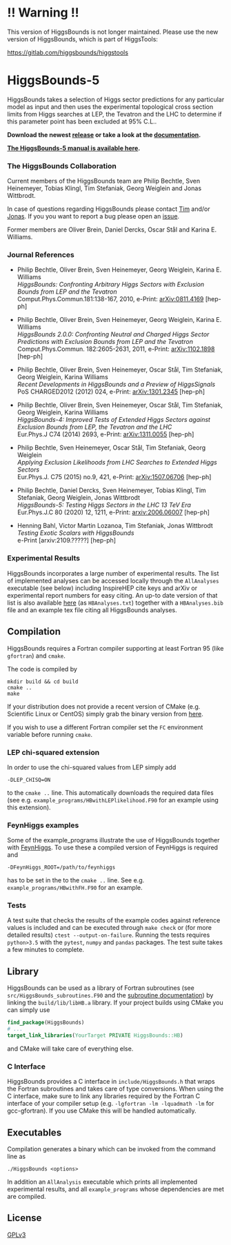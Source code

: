 # !! Warning !!

This version of HiggsBounds is not longer maintained. Please use the new version of HiggsBounds, which is part of HiggsTools:

https://gitlab.com/higgsbounds/higgstools

# HiggsBounds-5

HiggsBounds takes a selection of Higgs sector predictions for any particular
model as input and then uses the experimental topological cross section limits
from Higgs searches at LEP, the Tevatron and the LHC to determine if this
parameter point has been excluded at 95% C.L..

**Download the newest [release] or take a look at the [documentation].**

**[The HiggsBounds-5 manual is available here][manual].**

### The HiggsBounds Collaboration
Current members of the HiggsBounds team are Philip Bechtle, Sven Heinemeyer,
Tobias Klingl, Tim Stefaniak, Georg Weiglein and Jonas Wittbrodt.

In case of questions regarding HiggsBounds please contact [Tim] and/or [Jonas].
If you you want to report a bug please open an [issue].

Former members are Oliver Brein, Daniel Dercks, Oscar Stål and Karina E. Williams.

### Journal References

  - Philip Bechtle, Oliver Brein, Sven Heinemeyer, Georg Weiglein, 
    Karina E. Williams                                                                <br/>
    *HiggsBounds: Confronting Arbitrary Higgs Sectors with Exclusion Bounds from
    LEP and the Tevatron*                                                             <br/>
    Comput.Phys.Commun.181:138-167, 2010, e-Print: [arXiv:0811.4169] [hep-ph]

  - Philip Bechtle, Oliver Brein, Sven Heinemeyer, Georg Weiglein, 
    Karina E. Williams                                                                <br/>
    *HiggsBounds 2.0.0: Confronting Neutral and Charged Higgs Sector Predictions 
    with Exclusion Bounds from LEP and the Tevatron*                                  <br/>
    Comput.Phys.Commun. 182:2605-2631, 2011, e-Print: [arXiv:1102.1898] [hep-ph]

  - Philip Bechtle, Oliver Brein, Sven Heinemeyer, Oscar Stål, Tim Stefaniak, 
    Georg Weiglein, Karina Williams                                                   <br/>
    *Recent Developments in HiggsBounds and a Preview of HiggsSignals*                <br/>
    PoS CHARGED2012 (2012) 024, e-Print: [arXiv:1301.2345] [hep-ph]

  - Philip Bechtle, Oliver Brein, Sven Heinemeyer, Oscar Stål, Tim Stefaniak,
    Georg Weiglein, Karina Williams                                                   <br/>
    *HiggsBounds-4: Improved Tests of Extended Higgs Sectors against Exclusion
    Bounds from LEP, the Tevatron and the LHC*                                        <br/>
    Eur.Phys.J C74 (2014) 2693, e-Print: [arXiv:1311.0055] [hep-ph]

  - Philip Bechtle, Sven Heinemeyer, Oscar Stål, Tim Stefaniak, Georg Weiglein        <br/>
    *Applying Exclusion Likelihoods from LHC Searches to Extended Higgs Sectors*      <br/>
    Eur.Phys.J. C75 (2015) no.9, 421, e-Print: [arXiv:1507.06706] [hep-ph]

  - Philip Bechtle, Daniel Dercks, Sven Heinemeyer, Tobias Klingl,  Tim Stefaniak,
    Georg Weiglein, Jonas Wittbrodt                                                   <br/>
    *HiggsBounds-5: Testing Higgs Sectors in the LHC 13 TeV Era*                      <br/>
    Eur.Phys.J.C 80 (2020) 12, 1211, e-Print: [arxiv:2006.06007] [hep-ph]

  - Henning Bahl, Victor Martin Lozanoa, Tim Stefaniak, Jonas Wittbrodt              <br/>
    *Testing Exotic Scalars with HiggsBounds*                                         <br/>
    e-Print [arxiv:2109.?????] [hep-ph]

### Experimental Results

HiggsBounds incorporates a large number of experimental results. The list of
implemented analyses can be accessed locally through the `AllAnalyses`
executable (see below) including InspireHEP cite keys and arXiv or experimental
report numbers for easy citing. An up-to date version of that list is also
available [here][AllAnalyses] (as `HBAnalyses.txt`) together with a
`HBAnalyses.bib` file and an example tex file citing all HiggsBounds analyses. 

## Compilation

HiggsBounds requires a Fortran compiler supporting at least Fortran 95
(like `gfortran`) and `cmake`.

The code is compiled by

    mkdir build && cd build
    cmake ..
    make

If your distribution does not provide a recent version of CMake (e.g. Scientific
Linux or CentOS) simply grab the binary version from [here][cmake-download].

If you wish to use a different Fortran compiler set the `FC` environment
variable before running `cmake`.

### LEP chi-squared extension
In order to use the chi-squared values from LEP simply add

    -DLEP_CHISQ=ON

to the `cmake ..` line. This automatically downloads the required data files
(see e.g. `example_programs/HBwithLEPlikelihood.F90` for an example using this
extension).


### FeynHiggs examples
Some of the example_programs illustrate the use of HiggsBounds together with
[FeynHiggs]. To use these a compiled version of FeynHiggs is required and

    -DFeynHiggs_ROOT=/path/to/feynhiggs

has to be set in the to the `cmake ..` line. See e.g.
`example_programs/HBwithFH.F90` for an example.

### Tests
A test suite that checks the results of the example codes against reference
values is included and can be executed through `make check` or (for more
detailed results) `ctest --output-on-failure`. Running the tests requires
`python>3.5` with the `pytest`, `numpy` and `pandas` packages. The test suite
takes a few minutes to complete.

## Library
HiggsBounds can be used as a library of Fortran subroutines (see
`src/HiggsBounds_subroutines.F90` and the [subroutine documentation](doc/subroutine.md)) by linking the `build/lib/libHB.a` library.
If your project builds using CMake you can simply use
```cmake
find_package(HiggsBounds)
# ...
target_link_libraries(YourTarget PRIVATE HiggsBounds::HB)
```
and CMake will take care of everything else.

### C Interface
HiggsBounds provides a C interface in `include/HiggsBounds.h` that wraps the
Fortran subroutines and takes care of type conversions. When using the C
interface, make sure to link any libraries required by the Fortran C interface
of your compiler setup (e.g. `-lgfortran -lm -lquadmath -lm` for gcc-gfortran).
If you use CMake this will be handled automatically. 


## Executables
Compilation generates a binary which can be invoked from the command line as

	./HiggsBounds <options>

In addition an `AllAnalysis` executable which prints all implemented
experimental results, and all `example_programs` whose dependencies are met are
compiled.

## License

[GPLv3](https://choosealicense.com/licenses/gpl-3.0/)

<!-- links -->
[Tim]: mailto:tim.stefaniak@desy.de
[Jonas]: mailto:jonas.wittbrodt@desy.de
[issue]: https://gitlab.com/higgsbounds/higgsbounds/issues
[arXiv:0811.4169]: https://inspirehep.net/record/803530
[arXiv:1102.1898]: https://inspirehep.net/record/889030
[arXiv:1301.2345]: https://inspirehep.net/record/1210431
[arXiv:1311.0055]: https://inspirehep.net/record/1263076
[arXiv:1507.06706]: https://inspirehep.net/record/1384775
[arxiv:2006.06007]: https://inspirehep.net/literature/1800733
[AllAnalyses]: https://gitlab.com/higgsbounds/higgsbounds/-/jobs/artifacts/master/browse/HBAnalyses?job=HBAnalyses
[FeynHiggs]: http://www.feynhiggs.de/
[cmake-download]: https://cmake.org/download/
[release]: https://gitlab.com/higgsbounds/higgsbounds/-/releases
[documentation]: https://higgsbounds.gitlab.io/higgsbounds/
[Doxygen]: http://www.doxygen.nl/
[manual]: https://arxiv.org/abs/2006.06007

